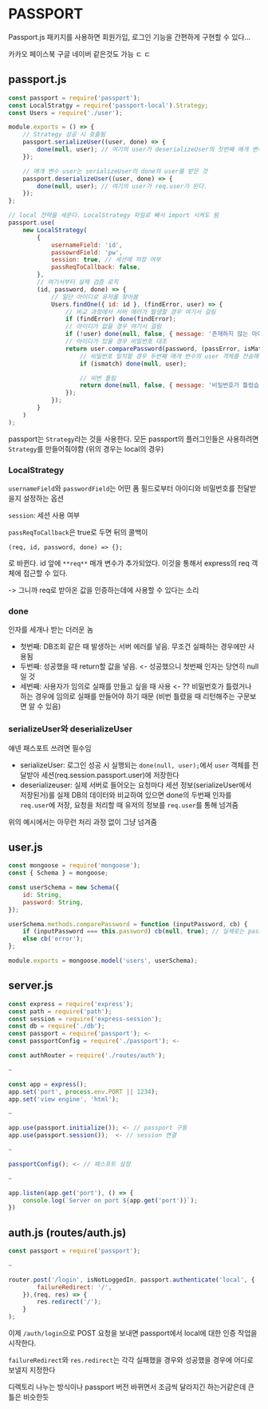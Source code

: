 # PASSPORT

Passport.js 패키지를 사용하면 회원가입, 로그인 기능을 간편하게 구현할 수 있다...

카카오 페이스북 구글 네이버 같은것도 가능 ㄷ ㄷ

## passport.js

```js
const passport = require('passport');
const LocalStratgy = require('passport-local').Strategy;
const Users = require('./user');

module.exports = () => {
	// Strategy 성공 시 호출됨
	passport.serializeUser((user, done) => {
		done(null, user); // 여기의 user가 deserializeUser의 첫번째 매개 변수로 이동
	});

	// 매개 변수 user는 serializeUser의 done의 user를 받은 것
	passport.deserializeUser((user, done) => {
		done(null, user); // 여기의 user가 req.user가 된다.
	});
};

// local 전략을 세운다. LocalStrategy 파일로 빼서 import 시켜도 됨
passport.use(
	new LocalStrategy(
		{
			usernameField: 'id',
			passowrdField: 'pw',
			session: true, // 세션에 저장 여부
			passReqToCallback: false,
		},
		// 여기서부터 실제 검증 로직
		(id, password, done) => {
			// 일단 아이디로 유저를 찾아봄
			Users.findOne({ id: id }, (findError, user) => {
				// 비교 과정에서 서버 에러가 발생할 경우 여기서 걸림
				if (findError) done(findError);
				// 아이디가 없을 경우 여기서 걸림
				if (!user) done(null, false, { message: '존재하지 않는 아이디입니다.' }); // 임의 에러 처리
				// 아이디가 있을 경우 비밀번호 대조
				return user.comparePassword(password, (passError, isMatch) => {
					// 비밀번호 일치할 경우 두번째 매개 변수의 user 객체를 전송해줌 -> Sequelize나 Mongoose같은걸로 만들어둔 스키마 객체
					if (ismatch) done(null, user);

					// 비번 틀림
					return done(null, false, { message: '비밀번호가 틀렸습니다.' });
				});
			});
		}
	)
);
```

passport는 `Strategy`라는 것을 사용한다. 모든 passport의 플러그인들은 사용하려면 `Strategy`를 만들어줘야함 (위의 경우는 local의 경우)

### LocalStrategy

`usernameField`와 `passwordField`는 어떤 폼 필드로부터 아이디와 비밀번호를 전달받을지 설정하는 옵션

`session`: 세션 사용 여부

`passReqToCallback`은 true로 두면 뒤의 콜백이

`(req, id, password, done) => {}; `

로 바뀐다. id 앞에 `**req**` 매개 변수가 추가되었다. 이것을 통해서 express의 req 객체에 접근할 수 있다.

-> 그니까 req로 받아온 값을 인증하는데에 사용할 수 있다는 소리

### done

인자를 세개나 받는 더러운 놈

- 첫번째: DB조회 같은 때 발생하는 서버 에러를 넣음. 무조건 실패하는 경우에만 사용됨
- 두번째: 성공했을 때 return할 값을 넣음. <- 성공했으니 첫번째 인자는 당연히 null일 것
- 세번째: 사용자가 임의로 실패를 만들고 싶을 때 사용 <- ?? 비밀번호가 틀렸거나 하는 경우에 임의로 실패를 만들어야 하기 때문 (비번 틀렸을 때 리턴해주는 구문보면 알 수 있음)

### serializeUser와 deserializeUser

얘넨 패스포트 쓰려면 필수임

- serializeUser: 로그인 성공 시 실행되는 `done(null, user);`에서 `user` 객체를 전달받아 세션(req.session.passport.user)에 저장한다
- deserializeuser: 실제 서버로 들어오는 요청마다 세션 정보(serializeUser에서 저장된거)를 실제 DB의 데이터와 비교하여 있으면 done의 두번째 인자를 `req.user`에 저장, 요청을 처리할 때 유저의 정보를 `req.user`를 통해 넘겨줌

위의 예시에서는 아무런 처리 과정 없이 그냥 넘겨줌

## user.js

```js
const mongoose = require('mongoose');
const { Schema } = mongoose;

const userSchema = new Schema({
	id: String,
	password: String,
});

userSchema.methods.comparePassword = function (inputPassword, cb) {
	if (inputPassword === this.password) cb(null, true); // 실제로는 password를 암호화하는 과정을 한번 더 거친 후에 비교함
	else cb('error');
};

module.exports = mongoose.model('users', userSchema);
```

## server.js

```js
const express = require('express');
const path = require('path');
const session = require('express-session');
const db = require('./db');
const passport = require('passport'); <-
const passportConfig = require('./passport'); <-

const authRouter = require('./routes/auth');

~

const app = express();
app.set('port', process.env.PORT || 1234);
app.set('view engine', 'html');

~

app.use(passport.initialize()); <- // passport 구동
app.use(passport.session());  <- // session 연결

~

passportConfig(); <- // 패스포트 설정

~

app.listen(app.get('port'), () => {
	console.log(`Server on port ${app.get('port')}`);
})
```

## auth.js (routes/auth.js)

```js
const passport = require('passport');

~

router.post('/login', isNotLoggedIn, passport.authenticate('local', {
		failureRedirect: '/',
	}),(req, res) => {
		res.redirect('/');
	}
);
```

이제 `/auth/login`으로 POST 요청을 보내면 passport에서 local에 대한 인증 작업을 시작한다.

`failureRedirect`와 `res.redirect`는 각각 실패했을 경우와 성공했을 경우에 어디로 보낼지 지정한다

디렉토리 나누는 방식이나 passport 버전 바뀌면서 조금씩 달라지긴 하는거같은데 큰 틀은 비슷한듯
